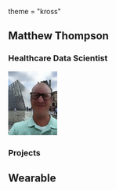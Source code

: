 theme = "kross"
## Matthew Thompson
### Healthcare Data Scientist

<img src="images/mst3k.PNG" width="100"/> 

### Projects

## Wearable
